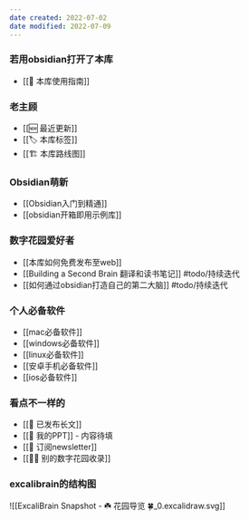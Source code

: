 ```yaml
---
date created: 2022-07-02
date modified: 2022-07-09
---
```


### 若用obsidian打开了本库

- [[🧰 本库使用指南]]

### 老主顾

- [[🆕 最近更新]]
- [[🏷 本库标签]]
- [[🏗 本库路线图]]

### Obsidian萌新

- [[Obsidian入门到精通]]
- [[obsidian开箱即用示例库]]

### 数字花园爱好者

- [[本库如何免费发布至web]]
- [[Building a Second Brain 翻译和读书笔记]] #todo/持续迭代
- [[如何通过obsidian打造自己的第二大脑]] #todo/持续迭代

### 个人必备软件

- [[mac必备软件]]
- [[windows必备软件]]
- [[linux必备软件]]
- [[安卓手机必备软件]]
- [[ios必备软件]]

### 看点不一样的

- [[🏹 已发布长文]]
- [[🎥 我的PPT]] - 内容待填
- [[📩 订阅newsletter]]
- [[👬🏻 别的数字花园收录]]

### excalibrain的结构图
![[ExcaliBrain Snapshot - ☘️ 花园导览 🍀_0.excalidraw.svg]]